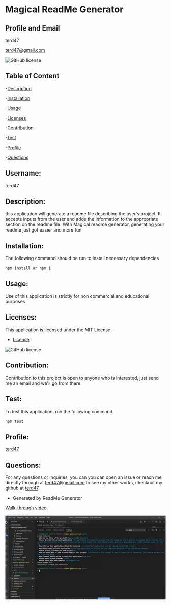 
# Magical ReadMe Generator

## Profile and Email

terd47

terd47@gmail.com

![GitHub license](https://img.shields.io/badge/license-MIT-blue.svg)

## Table of Content
-[Description](#description)

-[Installation](#installation)

-[Usage](#usage)

-[Licenses](#licenses)

-[Contribution](#contribution)

-[Test](#test)

-[Profile](#profile)

-[Questions](#profile)

## Username:
  terd47

## Description:             
  this application will generate a readme file describing the user's project. It accepts inputs from the user and adds the information to the appropriate section on the readme file. With Magical readme generator, generating your readme just got easier and more fun

## Installation:   
The following command should be run to install necessary dependencies  
   ```         
   npm install or npm i
   ```

## Usage:              
  Use of this application is strictly for non commercial and educational purposes 

## Licenses:          
This application is licensed under the  MIT License

* [License](#license)

![GitHub license](https://img.shields.io/badge/license-MIT-blue.svg)
 
## Contribution:            
  Contribution to this project is open to anyone who is interested, just send me an email and we'll go from there

## Test:      
  To test this application, run the following command
  ```      
  npm test
  ```

## Profile:             
  [terd47](https://github.com/terd47/)

## Questions:
  For any questions or inquiries, you can you can open an issue or reach me directly through at terd47@gmail.com
   to see my other works, checkout my github at [terd47](https://github.com/terd47/).
    
 * Generated by ReadMe Generator
   
[Walk-through video](https://drive.google.com/file/d/1m9jlfsM8NoslO-3X7tIplwSvl1Zpb8mw/view?usp=sharing)

![image of magical readme generator](./assets/images/magical-readme.png)